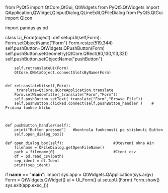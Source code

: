 from PyQt5 import QtCore,QtGui, QtWidgets
from PyQt5.QtWidgets import QApplication,QWidget,QInputDialog,QLineEdit,QFileDialog
from PyQt5.QtGui import QIcon

import pandas as pd


class Ui_Form(object):
    def setupUi(self,Form):
        Form.setObjectName("Form")
        Form.resize(519,344)
        self.pushButton=QtWidgets.QPushButton(Form)
        self.pushButton.setGeometry(QtCore.QRect(80,130,113,32))
        self.pushButton.setObjectName("pushButton")

        self.retranslateUi(Form)
        QtCore.QMetaObject.connectSlotsByName(Form)


    def retranslateUi(self,Form):
        _translate=QtCore.QCoreApplication.translate
        Form.setWindowTitle(_translate("Form","Form"))
        self.pushButton.setText(_translate("Form","Browse File"))
        self.pushButton.clicked.connect(self.pushButton_handler )    # Pridana funkce kliku



    def pushButton_handler(self):
        print("Button pressed")   #kontrola funkcnosti po stisknuti Button
        self.open_dialog_box()
    
    def open_dialog_box(self):                      #Otevreni okna Win
        filename = QFileDialog.getOpenFileName()
        path = filename[0]                          #Cteni csv
        df = pd.read_csv(path)
        sep_ident = df.Ident
        print(sep_ident)

     


if __name__ == "__main__":
    import sys
    app = QtWidgets.QApplication(sys.argv)
    Form = QtWidgets.QWidget()
    ui = Ui_Form()
    ui.setupUi(Form)
    Form.show()
    sys.exit(app.exec_())
